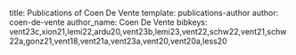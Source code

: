 title: Publications of Coen De Vente
template: publications-author
author: coen-de-vente
author_name: Coen De Vente
bibkeys: vent23c,xion21,lemi22,ardu20,vent23b,lemi23,vent22,schw22,vent21,schw22a,gonz21,vent18,vent21a,vent23a,vent20,vent20a,less20